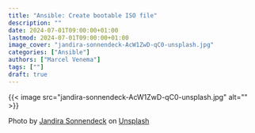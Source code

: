 ```yaml
---
title: "Ansible: Create bootable ISO file"
description: ""
date: 2024-07-01T09:00:00+01:00
lastmod: 2024-07-01T09:00:00+01:00
image_cover: "jandira-sonnendeck-AcW1ZwD-qC0-unsplash.jpg"
categories: ["Ansible"]
authors: ["Marcel Venema"] 
tags: [""]
draft: true
---
```


{{< image src="jandira-sonnendeck-AcW1ZwD-qC0-unsplash.jpg" alt="" >}}


Photo by <a href="https://unsplash.com/@jandira_sonnendeck?utm_content=creditCopyText&utm_medium=referral&utm_source=unsplash">Jandira Sonnendeck</a> on <a href="https://unsplash.com/photos/a-close-up-of-a-disc-with-a-toothbrush-on-top-of-it-AcW1ZwD-qC0?utm_content=creditCopyText&utm_medium=referral&utm_source=unsplash">Unsplash</a>
  